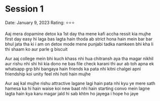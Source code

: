 # Session 1

Date: January 9, 2023
Rating: ⭐⭐⭐

Aaj mera dopamine detox ka 1st day tha mene kafi accha ressit kia mujhe first day easy hi laga bas lagta hain thoda ab strict hona hain mein bar bar bhul jata tha ki i am on detox mode mene punjabi tadka namkeen bhi kha li thi shaam ko aur parle g biscuit 

Aur aaj college mein bhi kuch khass nhi hua chitransh aya tha magar nikhil aur rishu nhi shi hii kia dono ne bas file check karani thi aur ab toh apna ek whatsapp grp bhi bangaya hain friends ka pata nhi kitni chalgei apni friendship koi unity feel nhi hoti hain mujhe

Aur aaj kal mujhe rishu attractive lagane lagi hain pata nhi kyu ye mere sath hamesa ka hi hain waise koi new baat nhi hain starting convo mein lagne lagta hain kya karu magar jald hi sab khtm ho jayega i hope ho jaye